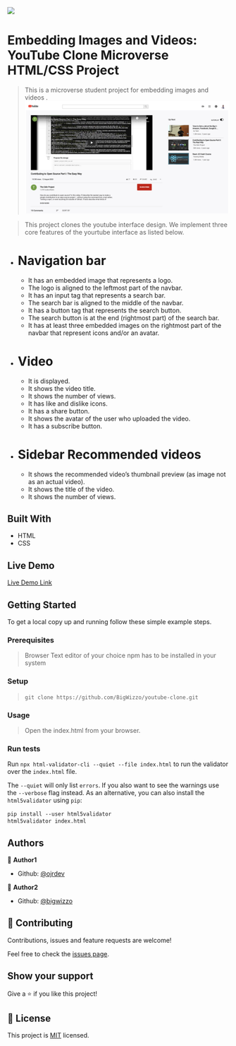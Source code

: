 ![](https://img.shields.io/badge/Microverse-blueviolet)
# Embedding Images and Videos: YouTube Clone Microverse HTML/CSS Project

> This is a microverse student project for embedding images and videos . 
![screenshot](./screen_shot.png)

> This project clones the youtube interface design.
> We implement three core features of the yourtube interface as listed below.
- # Navigation bar
    - It has an embedded image that represents a logo.
    - The logo is aligned to the leftmost part of the navbar.
    - It has an input tag that represents a search bar.
    - The search bar is aligned to the middle of the navbar. 
    - It has a button tag that represents the search button.
    - The search button is at the end (rightmost part) of the search bar.
    - It has at least three embedded images on the rightmost part of the navbar that represent icons and/or an avatar.
- # Video
    - It is displayed.
    - It shows the video title.
    - It shows the number of views.
    - It has like and dislike icons.
    - It has a share button.
    - It shows the avatar of the user who uploaded the video.
    - It has a subscribe button.
- # Sidebar Recommended videos

    - It shows the recommended video’s thumbnail preview (as image not as an actual video).
    - It shows the title of the video.
    - It shows the number of views.

## Built With

- HTML
- CSS

## Live Demo

[Live Demo Link](https://livedemo.com)

## Getting Started

 To get a local copy up and running follow these simple example steps.

### Prerequisites
> Browser
> Text editor of your choice
> npm has to be installed in your system

### Setup
> ``` git clone https://github.com/BigWizzo/youtube-clone.git ```

### Usage
> Open the index.html from your browser.

### Run tests
Run ``` npx html-validator-cli --quiet --file index.html ``` to run the validator over the ```index.html``` file.

The ```--quiet``` will only list ```errors```. If you also want to see the warnings use the ```--verbose``` flag instead.
As an alternative, you can also install the ```html5validator``` using ```pip```:

``` 
pip install --user html5validator
html5validator index.html 
```
## Authors

👤 **Author1**
- Github: [@ojrdev](https://github.com/ojrdev)

👤 **Author2**
- Github: [@bigwizzo](https://github.com/bigwizzo)


## 🤝 Contributing

Contributions, issues and feature requests are welcome!

Feel free to check the [issues page](issues/).

## Show your support

Give a ⭐️ if you like this project!

## 📝 License

This project is [MIT](lic.url) licensed.
